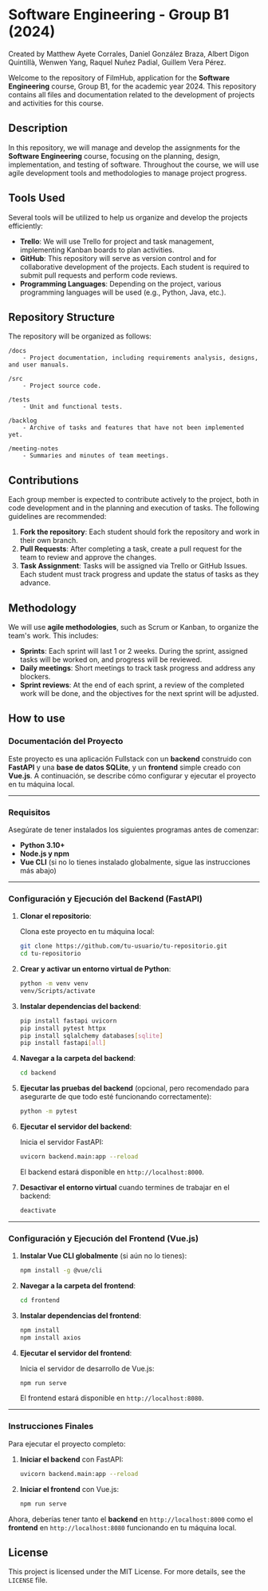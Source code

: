 
# Software Engineering - Group B1 (2024)
Created by Matthew Ayete Corrales, Daniel González Braza, Albert Digon Quintillà, Wenwen Yang, Raquel Nuñez Padial, Guillem Vera Pérez.

Welcome to the repository of FilmHub, application for the **Software Engineering** course, Group B1, for the academic year 2024. This repository contains all files and documentation related to the development of projects and activities for this course.

## Description

In this repository, we will manage and develop the assignments for the **Software Engineering** course, focusing on the planning, design, implementation, and testing of software. Throughout the course, we will use agile development tools and methodologies to manage project progress.

## Tools Used

Several tools will be utilized to help us organize and develop the projects efficiently:

- **Trello**: We will use Trello for project and task management, implementing Kanban boards to plan activities.
- **GitHub**: This repository will serve as version control and for collaborative development of the projects. Each student is required to submit pull requests and perform code reviews.
- **Programming Languages**: Depending on the project, various programming languages will be used (e.g., Python, Java, etc.).

## Repository Structure

The repository will be organized as follows:

```
/docs
    - Project documentation, including requirements analysis, designs, and user manuals.
    
/src
    - Project source code.
    
/tests
    - Unit and functional tests.
    
/backlog
    - Archive of tasks and features that have not been implemented yet.
    
/meeting-notes
    - Summaries and minutes of team meetings.
```

## Contributions

Each group member is expected to contribute actively to the project, both in code development and in the planning and execution of tasks. The following guidelines are recommended:

1. **Fork the repository**: Each student should fork the repository and work in their own branch.
2. **Pull Requests**: After completing a task, create a pull request for the team to review and approve the changes.
3. **Task Assignment**: Tasks will be assigned via Trello or GitHub Issues. Each student must track progress and update the status of tasks as they advance.

## Methodology

We will use **agile methodologies**, such as Scrum or Kanban, to organize the team's work. This includes:

- **Sprints**: Each sprint will last 1 or 2 weeks. During the sprint, assigned tasks will be worked on, and progress will be reviewed.
- **Daily meetings**: Short meetings to track task progress and address any blockers.
- **Sprint reviews**: At the end of each sprint, a review of the completed work will be done, and the objectives for the next sprint will be adjusted.


## How to use

### Documentación del Proyecto

Este proyecto es una aplicación Fullstack con un **backend** construido con **FastAPI** y una **base de datos SQLite**, y un **frontend** simple creado con **Vue.js**. A continuación, se describe cómo configurar y ejecutar el proyecto en tu máquina local.

---

### **Requisitos**

Asegúrate de tener instalados los siguientes programas antes de comenzar:
- **Python 3.10+**
- **Node.js y npm**
- **Vue CLI** (si no lo tienes instalado globalmente, sigue las instrucciones más abajo)

---

### **Configuración y Ejecución del Backend (FastAPI)**

1. **Clonar el repositorio**:
   
   Clona este proyecto en tu máquina local:
   ```bash
   git clone https://github.com/tu-usuario/tu-repositorio.git
   cd tu-repositorio
   ```

2. **Crear y activar un entorno virtual de Python**:
   
   ```bash
   python -m venv venv
   venv/Scripts/activate
   ```

3. **Instalar dependencias del backend**:

   ```bash
   pip install fastapi uvicorn
   pip install pytest httpx
   pip install sqlalchemy databases[sqlite]
   pip install fastapi[all]
   ```

4. **Navegar a la carpeta del backend**:
   
   ```bash
   cd backend
   ```

5. **Ejecutar las pruebas del backend** (opcional, pero recomendado para asegurarte de que todo esté funcionando correctamente):

   ```bash
   python -m pytest
   ```

6. **Ejecutar el servidor del backend**:
   
   Inicia el servidor FastAPI:
   ```bash
   uvicorn backend.main:app --reload
   ```

   El backend estará disponible en `http://localhost:8000`.

7. **Desactivar el entorno virtual** cuando termines de trabajar en el backend:
   
   ```bash
   deactivate
   ```

---

### **Configuración y Ejecución del Frontend (Vue.js)**

1. **Instalar Vue CLI globalmente** (si aún no lo tienes):

   ```bash
   npm install -g @vue/cli
   ```

2. **Navegar a la carpeta del frontend**:

   ```bash
   cd frontend
   ```

3. **Instalar dependencias del frontend**:
   
   ```bash
   npm install
   npm install axios
   ```

4. **Ejecutar el servidor del frontend**:

   Inicia el servidor de desarrollo de Vue.js:
   ```bash
   npm run serve
   ```

   El frontend estará disponible en `http://localhost:8080`.

---

### **Instrucciones Finales**

Para ejecutar el proyecto completo:

1. **Iniciar el backend** con FastAPI:
   ```bash
   uvicorn backend.main:app --reload
   ```

2. **Iniciar el frontend** con Vue.js:
   ```bash
   npm run serve
   ```

Ahora, deberías tener tanto el **backend** en `http://localhost:8000` como el **frontend** en `http://localhost:8080` funcionando en tu máquina local.


## License

This project is licensed under the MIT License. For more details, see the `LICENSE` file.
